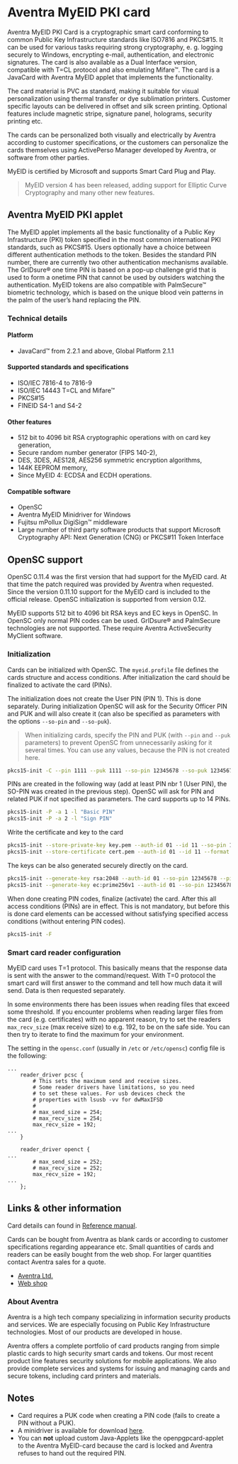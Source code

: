 # Aventra MyEID PKI card

Aventra MyEID PKI Card is a cryptographic smart card conforming to common Public Key Infrastructure standards like ISO7816 and PKCS#15.
It can be used for various tasks requiring strong cryptography, e. g. logging securely to Windows, encrypting e-mail, authentication, and electronic signatures. The card is also available as a Dual Interface version, compatible with T=CL protocol and also emulating Mifare™.
The card is a JavaCard with Aventra MyEID applet that implements the functionality.

The card material is PVC as standard, making it suitable for visual personalization using thermal transfer or dye sublimation printers.
Customer specific layouts can be delivered in offset and silk screen printing.
Optional features include magnetic stripe, signature panel, holograms, security printing etc.

The cards can be personalized both visually and electrically by Aventra according to customer specifications, or the customers can personalize the cards themselves using ActivePerso Manager developed by Aventra, or software from other parties.

MyEID is certified by Microsoft and supports Smart Card Plug and Play.

>  MyEID version 4 has been released, adding support for Elliptic Curve Cryptography and many other new features.

## Aventra MyEID PKI applet

The MyEID applet implements all the basic functionality of a Public Key Infrastructure (PKI) token specified in the most common international PKI standards, such as PKCS#15. Users optionally have a choice between different authentication methods to the token. Besides the standard PIN number, there are currently two other authentication mechanisms available. The GrIDsure® one time PIN is based on a pop-up challenge grid that is used to form a onetime PIN that cannot be used by outsiders watching the authentication. MyEID tokens are also compatible with PalmSecure™ biometric technology, which is based on the unique blood vein patterns in the palm of the user’s hand replacing the PIN.

### Technical details

#### Platform

* JavaCard™ from 2.2.1 and above, Global Platform 2.1.1

#### Supported standards and specifications

* ISO/IEC 7816-4 to 7816-9
* ISO/IEC 14443 T=CL and Mifare™
* PKCS#15
* FINEID S4-1 and S4-2

#### Other features

* 512 bit to 4096 bit RSA cryptographic operations with on card key generation,
* Secure random number generator (FIPS 140-2),
* DES, 3DES, AES128, AES256 symmetric encryption algorithms,
* 144K EEPROM memory,
* Since MyEID 4: ECDSA and ECDH operations.

#### Compatible software

* OpenSC
* Aventra MyEID Minidriver for Windows
* Fujitsu mPollux DigiSign™ middleware
* Large number of third party software products that support Microsoft Cryptography API: Next Generation (CNG) or PKCS#11 Token Interface

## OpenSC support

OpenSC 0.11.4 was the first version that had support for the MyEID card. At that time the patch required was provided by Aventra when requested. Since the version 0.11.10 support for the MyEID card is included to the official release. OpenSC initialization is supported from version 0.12.

MyEID supports 512 bit to 4096 bit RSA keys and EC keys in OpenSC. In OpenSC only normal PIN codes can be used. GrIDsure® and PalmSecure technologies are not supported. These require Aventra ActiveSecurity MyClient software.

### Initialization

Cards can be initialized with OpenSC. The `myeid.profile` file defines the cards structure and access conditions. After initialization the card should be finalized to activate the card (PINs).

The initialization does not create the User PIN (PIN 1). This is done separately. During initialization OpenSC will ask for the Security Officer PIN and PUK and will also create it (can also be specified  as parameters with the options `--so-pin` and `--so-puk`).

> When initializing cards, specify the PIN and PUK (with `--pin` and `--puk` parameters) to prevent OpenSC from unnecessarily asking for it several times. You can use any values, because the PIN is not created here.

```bash
pkcs15-init -C --pin 1111 --puk 1111 --so-pin 12345678 --so-puk 12345678 
```

PINs are created in the following way (add at least PIN nbr 1 (User PIN), the SO-PIN was created in the previous step). OpenSC will ask for PIN and related PUK if not specified as parameters. The card supports up to 14 PINs.

```bash
pkcs15-init -P -a 1 -l "Basic PIN"
pkcs15-init -P -a 2 -l "Sign PIN"
```

Write the certificate and key to the card

```bash
pkcs15-init --store-private-key key.pem --auth-id 01 --id 11 --so-pin 12345678 --pin 1111
pkcs15-init --store-certificate cert.pem --auth-id 01 --id 11 --format pem --pin 1111
```

The keys can be also generated securely directly on the card.

```bash
pkcs15-init --generate-key rsa:2048 --auth-id 01 --so-pin 12345678 --pin 1111
pkcs15-init --generate-key ec:prime256v1 --auth-id 01 --so-pin 12345678 --pin 1111

```

When done creating PIN codes, finalize (activate) the card. After this all access conditions (PINs) are in effect. This is not mandatory, but before this is done card elements can be accessed without satisfying specified access conditions (without entering PIN codes).

```bash
pkcs15-init -F
```

### Smart card reader configuration

MyEID card uses T=1 protocol. This basically means that the response data is sent with the answer to the command/request. With T=0 protocol the smart card will first answer to the command and tell how much data it will send. Data is then requested separately.

In some environments there has been issues when reading files that exceed some threshold. If you encounter problems when reading larger files from the card (e.g. certificates) with no apparent reason, try to set the readers `max_recv_size` (max receive size) to e.g. 192, to be on the safe side. You can then try to iterate to find the maximum for your environment.

The setting in the `opensc.conf` (usually in `/etc` or `/etc/opensc`) config file is the following:

```text
...
	reader_driver pcsc {
		# This sets the maximum send and receive sizes.
		# Some reader drivers have limitations, so you need
		# to set these values. For usb devices check the
		# properties with lsusb -vv for dwMaxIFSD
		#
		# max_send_size = 254;
		# max_recv_size = 254;
		max_recv_size = 192;
...		
	}

	reader_driver openct {
...
		# max_send_size = 252;
		# max_recv_size = 252;
		max_recv_size = 192;
...
	};
```

## Links & other information

Card details can found in [Reference manual](https://aventra.fi/wp-content/uploads/2024/03/MyEID-PKI-JavaCard-Applet-Reference-Manual.pdf).

Cards can be bought from Aventra as blank cards or according to customer specifications regarding appearance etc. Small quantities of cards and readers can be easily bought from the web shop. For larger quantities contact Aventra sales for a quote.  

* [Aventra Ltd.](https://aventra.fi/)
* [Web shop](https://webservices.aventra.fi/webshop/)

### About Aventra

Aventra is a high tech company specializing in information security products and services. We are especially focusing on Public Key Infrastructure technologies. Most of our products are developed in house.

Aventra offers a complete portfolio of card products ranging from simple plastic cards to high security smart cards and tokens. Our most recent product line features security solutions for mobile applications.  We also provide complete services and systems for issuing and managing cards and secure tokens, including card printers and materials.

## Notes

* Card requires a PUK code when creating a PIN code (fails to create a PIN without a PUK).
* A minidriver is available for download [here](https://aventra.fi/downloads/).
* You can **not** upload custom Java-Applets like the openpgpcard-applet to the Aventra MyEID-card because the card is locked and Aventra refuses to hand out the required PIN.
